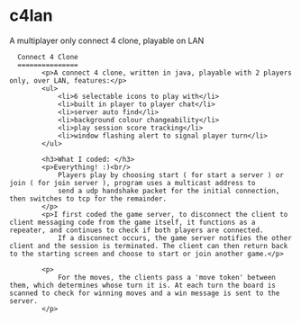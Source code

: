 c4lan
=====

A multiplayer only connect 4 clone, playable on LAN

      Connect 4 Clone
      ===============
            <p>A connect 4 clone, written in java, playable with 2 players only, over LAN, features:</p>
            <ul>
                <li>6 selectable icons to play with</li>
                <li>built in player to player chat</li>
                <li>server auto find</li>
                <li>background colour changeability</li>
                <li>play session score tracking</li>
                <li>window flashing alert to signal player turn</li>
            </ul> 

            <h3>What I coded: </h3>
            <p>Everything! :)<br/>
                Players play by choosing start ( for start a server ) or join ( for join server ), program uses a multicast address to 
                send a udp handshake packet for the initial connection, then switches to tcp for the remainder.
            </p>
            <p>I first coded the game server, to disconnect the client to client messaging code from the game itself, it functions as a repeater, and continues to check if both players are connected.
                If a disconnect occurs, the game server notifies the other client and the session is terminated. The client can then return back to the starting screen and choose to start or join another game.</p>

            <p>
                For the moves, the clients pass a 'move token' between them, which determines whose turn it is. At each turn the board is scanned to check for winning moves and a win message is sent to the server.
            </p>
